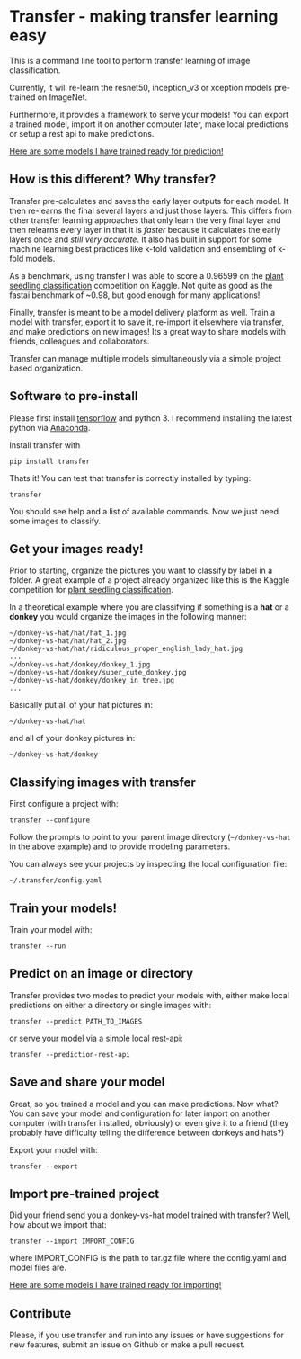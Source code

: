 # Transfer - making transfer learning easy

This is a command line tool to perform transfer learning of image classification.

Currently, it will re-learn the resnet50, inception_v3 or xception models pre-trained on ImageNet.

Furthermore, it provides a framework to serve your models!  You can export a trained model, import it on another computer later, make local predictions or setup a rest api to make predictions.

[Here are some models I have trained ready for prediction!](mattso.ch/transfer-models)

## How is this different?  Why transfer?

Transfer pre-calculates and saves the early layer outputs for each model.  It then re-learns the final several layers and just those layers.  This differs from other transfer learning approaches that only learn the very final layer and then relearns every layer in that it is *faster* because it calculates the early layers once and *still very accurate*.  It also has built in support for some machine learning best practices like k-fold validation and ensembling of k-fold models.

As a benchmark, using transfer I was able to score a 0.96599 on the [plant seedling classification](https://www.kaggle.com/c/plant-seedlings-classification) competition on Kaggle.  Not quite as good as the fastai benchmark of ~0.98, but good enough for many applications!

Finally, transfer is meant to be a model delivery platform as well.  Train a model with transfer, export it to save it, re-import it elsewhere via transfer, and make predictions on new images!  Its a great way to share models with friends, colleagues and collaborators.

Transfer can manage multiple models simultaneously via a simple project based organization.

## Software to pre-install

Please first install [tensorflow](https://www.tensorflow.org/install/) and python 3.  I recommend installing the latest python via [Anaconda](https://anaconda.org/anaconda/python).

Install transfer with

`pip install transfer`

Thats it!  You can test that transfer is correctly installed by typing:

`transfer`

You should see help and a list of available commands.  Now we just need some images to classify.

## Get your images ready!

Prior to starting, organize the pictures you want to classify by label in a folder.  A great example of a project already organized like this is the Kaggle competition for [plant seedling classification](https://www.kaggle.com/c/plant-seedlings-classification).

In a theoretical example where you are classifying if something is a **hat** or a **donkey** you would organize the images in the following manner:

```
~/donkey-vs-hat/hat/hat_1.jpg
~/donkey-vs-hat/hat/hat_2.jpg
~/donkey-vs-hat/hat/ridiculous_proper_english_lady_hat.jpg
...
~/donkey-vs-hat/donkey/donkey_1.jpg
~/donkey-vs-hat/donkey/super_cute_donkey.jpg
~/donkey-vs-hat/donkey/donkey_in_tree.jpg
...
```

Basically put all of your hat pictures in:

`~/donkey-vs-hat/hat`

and all of your donkey pictures in:

`~/donkey-vs-hat/donkey`

## Classifying images with transfer

First configure a project with:

`transfer --configure`

Follow the prompts to point to your parent image directory (`~/donkey-vs-hat` in the above example) and to provide modeling parameters.

You can always see your projects by inspecting the local configuration file:

`~/.transfer/config.yaml`

## Train your models!

Train your model with:

`transfer --run`

## Predict on an image or directory

Transfer provides two modes to predict your models with, either make local predictions on either a directory or single images with:

`transfer --predict PATH_TO_IMAGES`

or serve your model via a simple local rest-api:

`transfer --prediction-rest-api`

## Save and share your model

Great, so you trained a model and you can make predictions.  Now what?  You can save your model and configuration for later import on another computer (with transfer installed, obviously) or even give it to a friend (they probably have difficulty telling the difference between donkeys and hats?)

Export your model with:

`transfer --export`

## Import pre-trained project

Did your friend send you a donkey-vs-hat model trained with transfer?  Well, how about we import that:

`transfer --import IMPORT_CONFIG`

where IMPORT_CONFIG is the path to tar.gz file where the config.yaml and model files are.

[Here are some models I have trained ready for importing!](mattso.ch/transfer-models)

## Contribute

Please, if you use transfer and run into any issues or have suggestions for new features, submit an issue on Github or make a pull request.
